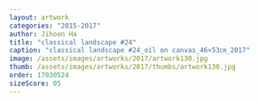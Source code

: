 ```yaml
---
layout: artwork
categories: "2015-2017"
author: Jihoon Ha
title: "classical landscape #24"
caption: "classical landscape #24_oil on canvas_46×53㎝_2017"
image: /assets/images/artworks/2017/artwork130.jpg
thumb: /assets/images/artworks/2017/thumbs/artwork130.jpg
order: 17030524
sizeScore: 05
---
```

